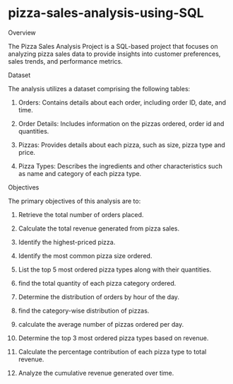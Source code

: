 # pizza-sales-analysis-using-SQL
Overview

The Pizza Sales Analysis Project is a SQL-based project that focuses on analyzing pizza sales data to provide insights into customer preferences, sales trends, and performance metrics. 

Dataset

The analysis utilizes a dataset comprising the following tables:

1) Orders: Contains details about each order, including order ID, date, and time.

2) Order Details: Includes information on the pizzas ordered, order id and quantities.

3) Pizzas: Provides details about each pizza, such as size, pizza type and price.

4) Pizza Types: Describes the ingredients and other characteristics such as name and category of each pizza type.

Objectives

The primary objectives of this analysis are to:

1) Retrieve the total number of orders placed.

2) Calculate the total revenue generated from pizza sales.

3) Identify the highest-priced pizza.

4) Identify the most common pizza size ordered.

5) List the top 5 most ordered pizza types along with their quantities.

6) find the total quantity of each pizza category ordered.

7) Determine the distribution of orders by hour of the day.

8) find the category-wise distribution of pizzas.

9) calculate the average number of pizzas ordered per day.

10) Determine the top 3 most ordered pizza types based on revenue.

11) Calculate the percentage contribution of each pizza type to total revenue.

12) Analyze the cumulative revenue generated over time.

